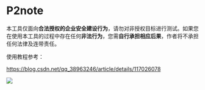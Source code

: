# P2note

本工具仅面向**合法授权的企业安全建设行为**，请勿对非授权目标进行测试。如果您在使用本工具的过程中存在任何**非法行为**，您需**自行承担相应后果**，作者将不承担任何法律及连带责任。

使用教程参考：

https://blog.csdn.net/qq_38963246/article/details/117026078

<img src='https://github.com/SevenC-base/P2note/blob/main/1.gif'/>

